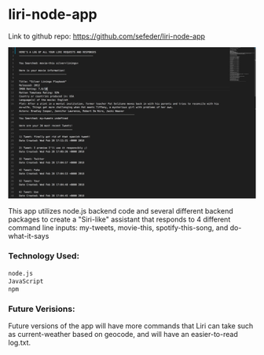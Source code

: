 # liri-node-app

Link to github repo: https://github.com/sefeder/liri-node-app

![Screen Shot of Liri Node App](assets/images/LiriScreenShot.png)

This app utilizes node.js backend code and several different backend packages to create a "Siri-like" assistant that responds to 4 different command line inputs: my-tweets, movie-this, spotify-this-song, and do-what-it-says

### Technology Used:

    node.js
    JavaScript
    npm

### Future Verisions:

Future versions of the app will have more commands that Liri can take such as current-weather based on geocode, and will have an easier-to-read log.txt.